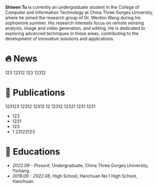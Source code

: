 **Shiwen Tu** is currently an undergraduate student in the College of Computer and Information Technology at China Three Gorges University, where he joined the research group of Dr. Wenbin Wang during his sophomore summer. His research interests focus on remote sensing analysis, image and video generation, and editing. He is dedicated to exploring advanced techniques in these areas, contributing to the development of innovative solutions and applications.
# 🔥 News
123
12312
123
12312
# 📝 Publications 
123123
12312
12312
12
12312
12321
1231
1231
- 123
- 1231
- 123
- 1
23123123
# 📖 Educations
- *2022.09 - Present*, Undergraduate, China Three Gorges University, Yichang.
- *2019.09 - 2022.06*, High School, Hanchuan No.1 High School, Hanchuan.






